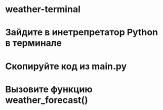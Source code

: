 # weather-terminal

# Зайдите в инетрепретатор Python в терминале
# Скопируйте код из main.py
# Вызовите функцию weather_forecast()

